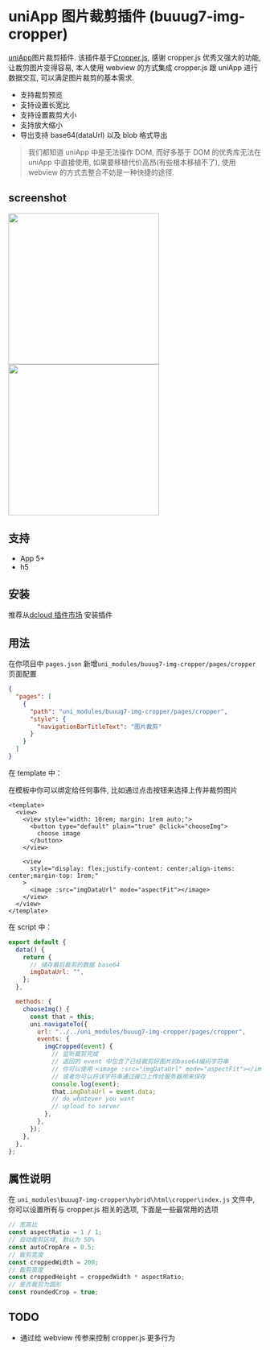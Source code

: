 # uniApp 图片裁剪插件 (buuug7-img-cropper)

[uniApp](https://github.com/dcloudio/uni-app)图片裁剪插件. 该插件基于[Cropper.js](https://github.com/fengyuanchen/cropperjs), 感谢 cropper.js 优秀又强大的功能, 让裁剪图片变得容易, 本人使用 webview 的方式集成 cropper.js 跟 uniApp 进行数据交互, 可以满足图片裁剪的基本需求.

- 支持裁剪预览
- 支持设置长宽比
- 支持设置裁剪大小
- 支持放大缩小
- 导出支持 base64(dataUrl) 以及 blob 格式导出

> 我们都知道 uniApp 中是无法操作 DOM, 而好多基于 DOM 的优秀库无法在 uniApp 中直接使用, 如果要移植代价高昂(有些根本移植不了), 使用 webview 的方式去整合不妨是一种快捷的途径.

## screenshot

<p>
  <img align=top src="https://img-cdn-aliyun.dcloud.net.cn/stream/plugin_screens/ee108ae0-fe10-11eb-8b54-a9dfd3be275d_0.png?1629140763" width="300px" height="auto">
  <img align=top src="https://img-cdn-aliyun.dcloud.net.cn/stream/plugin_screens/ee108ae0-fe10-11eb-8b54-a9dfd3be275d_1.png?1629140738" width="300px" height="auto">
</p>

## 支持

- App 5+
- h5

## 安装

推荐从[dcloud 插件市场](https://ext.dcloud.net.cn/plugin?id=5907) 安装插件

## 用法

在你项目中 `pages.json` 新增`uni_modules/buuug7-img-cropper/pages/cropper`页面配置

```json
{
  "pages": [
    {
      "path": "uni_modules/buuug7-img-cropper/pages/cropper",
      "style": {
        "navigationBarTitleText": "图片裁剪"
      }
    }
  ]
}
```

在 template 中：

在模板中你可以绑定给任何事件, 比如通过点击按钮来选择上传并裁剪图片

```vue
<template>
  <view>
    <view style="width: 10rem; margin: 1rem auto;">
      <button type="default" plain="true" @click="chooseImg">
        choose image
      </button>
    </view>

    <view
      style="display: flex;justify-content: center;align-items: center;margin-top: 1rem;"
    >
      <image :src="imgDataUrl" mode="aspectFit"></image>
    </view>
  </view>
</template>
```

在 script 中：

```javascript
export default {
  data() {
    return {
      // 储存最后裁剪的数据 base64
      imgDataUrl: "",
    };
  },

  methods: {
    chooseImg() {
      const that = this;
      uni.navigateTo({
        url: "../../uni_modules/buuug7-img-cropper/pages/cropper",
        events: {
          imgCropped(event) {
            // 监听裁剪完成
            // 返回的 event 中包含了已经裁剪好图片的base64编码字符串
            // 你可以使用 <image :src="imgDataUrl" mode="aspectFit"></image> 组件来展示裁剪后的图片
            // 或者你可以将该字符串通过接口上传给服务器用来保存
            console.log(event);
            that.imgDataUrl = event.data;
            // do whatever you want
            // upload to server
          },
        },
      });
    },
  },
};
```

## 属性说明

在 `uni_modules\buuug7-img-cropper\hybrid\html\cropper\index.js` 文件中, 你可以设置所有与 cropper.js 相关的选项, 下面是一些最常用的选项

```javascript
// 宽高比
const aspectRatio = 1 / 1;
// 自动裁剪区域, 默认为 50%
const autoCropAre = 0.5;
// 裁剪宽度
const croppedWidth = 200;
// 裁剪高度
const croppedHeight = croppedWidth * aspectRatio;
// 是否裁剪为圆形
const roundedCrop = true;
```

## TODO

- 通过给 webview 传参来控制 cropper.js 更多行为
